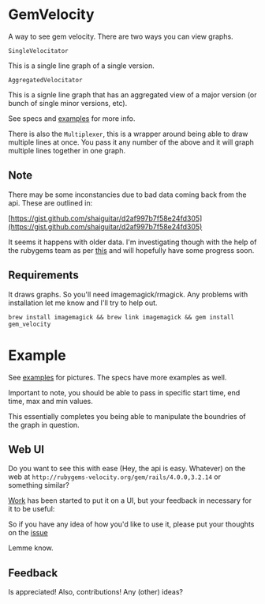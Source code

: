 # GemVelocity

A way to see gem velocity. There are two ways you can view graphs.

`SingleVelocitator`

This is a single line graph of a single version.

`AggregatedVelocitator`

This is a signle line graph that has an aggregated view of a major version (or bunch of single minor versions, etc).

See specs and [examples](examples/) for more info.

There is also the `Multiplexer`, this is a wrapper around being able to draw multiple lines at once. You pass it any number of the above and it will graph multiple lines together in one graph.

## Note

There may be some inconstancies due to bad data coming back from the api. These are outlined in:

[https://gist.github.com/shaiguitar/d2af997b7f58e24fd305](https://gist.github.com/shaiguitar/d2af997b7f58e24fd305)

It seems it happens with older data. I'm investigating though with the help of the rubygems team as per [this](https://github.com/rubygems/rubygems.org/pull/606) and will hopefully have some progress soon.

## Requirements

It draws graphs. So you'll need imagemagick/rmagick. Any problems with installation let me know and I'll try to help out.

`brew install imagemagick && brew link imagemagick && gem install gem_velocity`

# Example

See [examples](examples/) for pictures. The specs have more examples as well.

Important to note, you should be able to pass in specific start time, end time, max and min values.

This essentially completes you being able to manipulate the boundries of the graph in question.

## Web UI

Do you want to see this with ease (Hey, the api is easy. Whatever) on the web at `http://rubygems-velocity.org/gem/rails/4.0.0,3.2.14` or something similar?

[Work](https://github.com/shaiguitar/gem_velocity_web) has been started to put it on a UI, but your feedback in necessary for it to be useful:

So if you have any idea of how you'd like to use it, please put your thoughts on the [issue](https://github.com/shaiguitar/gem_velocities/issues/3)

Lemme know.

## Feedback

Is appreciated! Also, contributions! Any (other) ideas?

